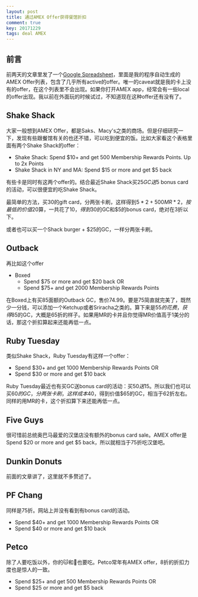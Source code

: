 ```yaml
---
layout: post
title: 通过AMEX Offer获得餐馆折扣
comment: true
key: 20171229
tags: deal AMEX
---
```


## 前言
前两天的文章里发了一个[Google Spreadsheet][amexsheet]，里面是我的程序自动生成的AMEX Offer列表，包含了几乎所有active的offer。唯一的caveat就是我的卡上没有的offer，在这个列表里不会出现。如果你打开AMEX app，经常会有一些local的offer出现。我以前在外面玩的时候试过，不知道现在这种offer还有没有了。


## Shake Shack
大家一般想到AMEX Offer，都是Saks、Macy's之类的商场。但是仔细研究一下，发现有些跟餐馆有关的也还不错，可以吃到便宜的饭。比如大家看这个表格里面有两个Shake Shack的offer：

* Shake Shack: Spend $10+ and get 500 Membership Rewards Points. Up to 2x Points
* Shake Shack in NY and MA: Spend $15 or more and get $5 back

有些卡是同时有这两个offer的。结合最近Shake Shack买$25 GC送$5 bonus card的活动，可以很便宜的吃Shake Shack。

最简单的方法，买30的gift card，分两张卡刷，这样得到$5 * 2 + 500 MR * 2，按最低的价值$20算，一共花了$10，得到$30的GC和$5的bonus card，绝对在3折以下。

或者也可以买一个Shack burger + $25的GC，一样分两张卡刷。


## Outback
再比如这个offer

* Boxed
    * Spend $75 or more and get $20 back OR
    * Spend $75+ and get 2000 Membership Rewards Points

在Boxed上有买85面额的Outback GC，售价74.99。要是75简直就完美了，既然少一分钱，可以添加一个Ketchup或者Sriracha之类的。算下来是$55的花费，获得$85的GC，大概是65折的样子。如果用MR的卡并且你觉得MR价值高于1美分的话，那这个折扣算起来还能再低一点。


## Ruby Tuesday
类似Shake Shack，Ruby Tuesday有这样一个offer：

* Spend $30+ and get 1000 Membership Rewards Points OR 
* Spend $30 or more and get $10 back

Ruby Tuesday最近也有买GC送bonus card的活动：买$50送$15。所以我们也可以买$60的GC，分两张卡刷，这样成本$40，得到价值$65的GC，相当于62折左右。同样的用MR的卡，这个折扣算下来还能再低一点。


## Five Guys
很可惜前总统奥巴马最爱的汉堡店没有额外的bonus card sale。AMEX offer是Spend $20 or more and get $5 back，所以就相当于75折吃汉堡吧。


## Dunkin Donuts
前面的文章讲了，这里就不多赘述了。


## PF Chang
同样是75折。网站上并没有看到有bonus card的活动。

* Spend $40+ and get 1000 Membership Rewards Points OR 
* Spend $40 or more and get $10 back


## Petco
除了人要吃饭以外，你的🐱和🐶也要吃。Petco常年有AMEX offer，8折的折扣力度也是惊人的一致。

* Spend $25+ and get 500 Membership Rewards Points OR 
* Spend $25 or more and get $5 back


[amexsheet]: https://docs.google.com/spreadsheets/d/1_pCR7_3_TxtLD6rx-VYlE5VuIM6N1-IM3oe-j0qTkOE/edit?usp=sharing
